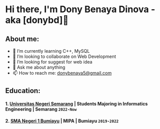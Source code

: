 # Hi there, I'm Dony Benaya Dinova - aka [donybd]👋
## About me:

- 🌱 I’m currently learning C++, MySQL
- 👯 I’m looking to collaborate on Web Development
- 🤔 I’m looking for suggest for web idea
- 💬 Ask me about anything
- 📫 How to reach me: donybenaya5@gmail.com

## Education:

#### 1. [Universitas Negeri Semarang](https://unnes.ac.id/) | Students Majoring in Informatics Engineering | Semarang `2022-Now`

 #### 2. [SMA Negeri 1 Bumiayu]() | MIPA | Bumiayu `2019-2022`


